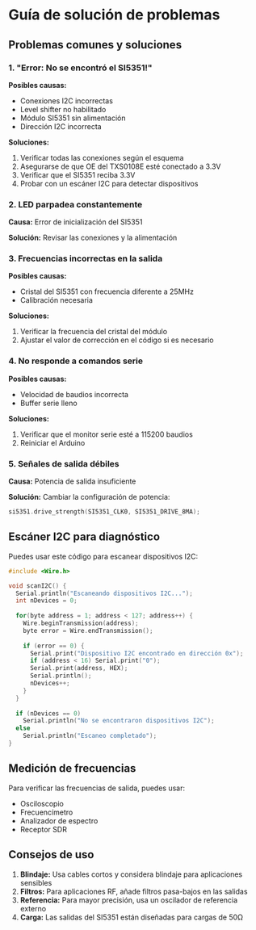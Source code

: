 # Guía de solución de problemas

## Problemas comunes y soluciones

### 1. "Error: No se encontró el SI5351!"

**Posibles causas:**
- Conexiones I2C incorrectas
- Level shifter no habilitado
- Módulo SI5351 sin alimentación
- Dirección I2C incorrecta

**Soluciones:**
1. Verificar todas las conexiones según el esquema
2. Asegurarse de que OE del TXS0108E esté conectado a 3.3V
3. Verificar que el SI5351 reciba 3.3V
4. Probar con un escáner I2C para detectar dispositivos

### 2. LED parpadea constantemente

**Causa:** Error de inicialización del SI5351

**Solución:** Revisar las conexiones y la alimentación

### 3. Frecuencias incorrectas en la salida

**Posibles causas:**
- Cristal del SI5351 con frecuencia diferente a 25MHz
- Calibración necesaria

**Soluciones:**
1. Verificar la frecuencia del cristal del módulo
2. Ajustar el valor de corrección en el código si es necesario

### 4. No responde a comandos serie

**Posibles causas:**
- Velocidad de baudios incorrecta
- Buffer serie lleno

**Soluciones:**
1. Verificar que el monitor serie esté a 115200 baudios
2. Reiniciar el Arduino

### 5. Señales de salida débiles

**Causa:** Potencia de salida insuficiente

**Solución:** Cambiar la configuración de potencia:
```cpp
si5351.drive_strength(SI5351_CLK0, SI5351_DRIVE_8MA);
```

## Escáner I2C para diagnóstico

Puedes usar este código para escanear dispositivos I2C:

```cpp
#include <Wire.h>

void scanI2C() {
  Serial.println("Escaneando dispositivos I2C...");
  int nDevices = 0;
  
  for(byte address = 1; address < 127; address++) {
    Wire.beginTransmission(address);
    byte error = Wire.endTransmission();
    
    if (error == 0) {
      Serial.print("Dispositivo I2C encontrado en dirección 0x");
      if (address < 16) Serial.print("0");
      Serial.print(address, HEX);
      Serial.println();
      nDevices++;
    }
  }
  
  if (nDevices == 0)
    Serial.println("No se encontraron dispositivos I2C");
  else
    Serial.println("Escaneo completado");
}
```

## Medición de frecuencias

Para verificar las frecuencias de salida, puedes usar:
- Osciloscopio
- Frecuencímetro
- Analizador de espectro
- Receptor SDR

## Consejos de uso

1. **Blindaje:** Usa cables cortos y considera blindaje para aplicaciones sensibles
2. **Filtros:** Para aplicaciones RF, añade filtros pasa-bajos en las salidas
3. **Referencia:** Para mayor precisión, usa un oscilador de referencia externo
4. **Carga:** Las salidas del SI5351 están diseñadas para cargas de 50Ω
